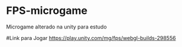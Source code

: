 # FPS-microgame
 Microgame alterado na unity para estudo

#Link para Jogar
 https://play.unity.com/mg/fps/webgl-builds-298556

